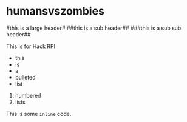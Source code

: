 humansvszombies
===============

#this is a large header#
##this is a sub header##
###this is a sub sub header##

This is for Hack RPI

- this
- is
- a
- bulleted
- list

1. numbered
2. lists

This is some `inline` code.
